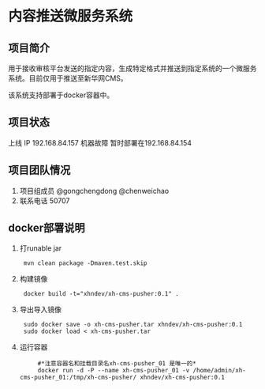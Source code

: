 内容推送微服务系统
==========

## 项目简介
用于接收审核平台发送的指定内容，生成特定格式并推送到指定系统的一个微服务系统。目前仅用于推送至新华网CMS。

该系统支持部署于docker容器中。


## 项目状态
上线 IP 192.168.84.157
机器故障 暂时部署在192.168.84.154



## 项目团队情况
1. 项目组成员
@gongchengdong
@chenweichao
2. 联系电话
50707


## docker部署说明

1. 打runable jar  

	    mvn clean package -Dmaven.test.skip

2. 构建镜像   

	    docker build -t="xhndev/xh-cms-pusher:0.1" .

3. 导出导入镜像   
	
	    sudo docker save -o xh-cms-pusher.tar xhndev/xh-cms-pusher:0.1
	    sudo docker load < xh-cms-pusher.tar

4. 运行容器          

            #*注意容器名和挂载目录名xh-cms-pusher_01 是唯一的*
            docker run -d -P --name xh-cms-pusher_01 -v /home/admin/xh-cms-pusher_01:/tmp/xh-cms-pusher/ xhndev/xh-cms-pusher:0.1

